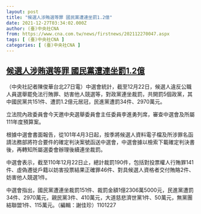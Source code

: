 ```yaml
---
layout: post
title: "候選人涉賄選等罪 國民黨遭連坐罰1.2億"
date: 2021-12-27T03:34:02.000Z
author: (臺)中央社CNA
from: https://www.cna.com.tw/news/firstnews/202112270047.aspx
tags: [ (臺)中央社CNA ]
categories: [ (臺)中央社CNA ]
---
```

<!--1640576042000-->
[候選人涉賄選等罪 國民黨遭連坐罰1.2億](https://www.cna.com.tw/news/firstnews/202112270047.aspx)
------

<div>
<div></div><div><p>（中央社記者陳俊華台北27日電）中選會統計，截至12月22日，候選人違反公職人員選舉罷免法行賄罪、妨害他人競選等，對政黨連坐裁罰，共開罰5個政黨，其中國民黨共151件、遭罰1.2億元居冠，民進黨遭罰34件、2970萬元。</p><p>立法院內政委員會今天邀中央選舉委員會主任委員李進勇列席，審查中選會及所屬111年度預算案。</p><p>根據中選會書面報告，從101年4月3日起，按季將候選人資料電子檔及所涉罪名函請法務部將符合要件的確定判決案號函送中選會，中選會據以檢索下載確定判決書後，再轉知所屬選委會辦理後續連坐裁罰。</p><p>中選會表示，截至110年12月22日止，總計裁罰190件，包括對投票權人行賄罪141件、虛偽遷徙戶籍以妨害投票結果正確罪46件、對具候選人資格者交付賄賂2件、妨害他人競選1件。</p><p>中選會指出，國民黨遭連坐裁罰151件、裁罰金額1億2306萬5000元，民進黨遭罰34件、2970萬元，親民黨3件、410萬元，大道慈悲濟世黨1件、50萬元，無黨團結聯盟1件、115萬元。（編輯：謝佳珍）1101227</p></div>
</div>

